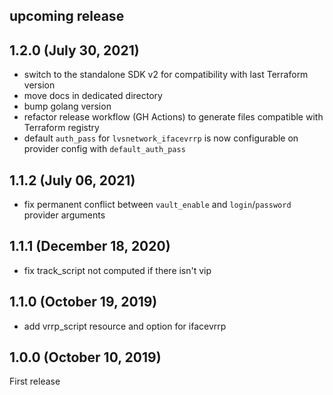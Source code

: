 <!-- markdownlint-disable-file MD041 -->
## upcoming release

## 1.2.0 (July 30, 2021)

* switch to the standalone SDK v2 for compatibility with last Terraform version
* move docs in dedicated directory
* bump golang version
* refactor release workflow (GH Actions) to generate files compatible with Terraform registry
* default `auth_pass` for `lvsnetwork_ifacevrrp` is now configurable on provider config with `default_auth_pass`

## 1.1.2 (July 06, 2021)

* fix permanent conflict between `vault_enable` and `login`/`password` provider arguments

## 1.1.1 (December 18, 2020)

* fix track_script not computed if there isn't vip

## 1.1.0 (October 19, 2019)

* add vrrp_script resource and option for ifacevrrp

## 1.0.0 (October 10, 2019)

First release
